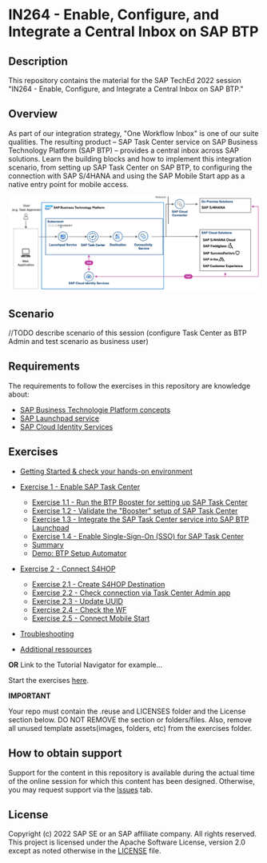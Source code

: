 # IN264 - Enable, Configure, and Integrate a Central Inbox on SAP BTP

## Description

This repository contains the material for the SAP TechEd 2022 session "IN264 - Enable, Configure, and Integrate a Central Inbox on SAP BTP."

## Overview

As part of our integration strategy, "One Workflow Inbox" is one of our suite qualities. The resulting product – SAP Task Center service on SAP Business Technology Platform (SAP BTP) – provides a central inbox across SAP solutions. Learn the building blocks and how to implement this integration scenario, from setting up SAP Task Center on SAP BTP, to configuring the connection with SAP S/4HANA and using the SAP Mobile Start app as a native entry point for mobile access. 

![SAP BTP Solution Diagram - SAP Task Center](images/taskcenter_scenario_btp_solution_diagram.png)

## Scenario

//TODO describe scenario of this session (configure Task Center as BTP Admin and test scenario as business user)
## Requirements

The requirements to follow the exercises in this repository are knowledge about:

- [SAP Business Technologie Platform concepts](https://help.sap.com/docs/BTP/65de2977205c403bbc107264b8eccf4b/73beb06e127f4e47b849aa95344aabe1.html)
- [SAP Launchpad service](https://help.sap.com/docs/Launchpad_Service/8c8e1958338140699bd4811b37b82ece/9db48fa44f7e4c62a01bc74c82e74e07.html)
- [SAP Cloud Identity Services](https://help.sap.com/docs/SAP_CLOUD_IDENTITY)

## Exercises

- [Getting Started & check your hands-on environment ](exercises/ex0/)
- [Exercise 1 - Enable SAP Task Center](exercises/ex1/)
    - [Exercise 1.1 - Run the BTP Booster for setting up SAP Task Center](exercises/ex1#exercise-11-execute-the-sap-task-center-booster)
    - [Exercise 1.2 - Validate the "Booster" setup of SAP Task Center](exercises/ex1#exercise-12-validate-the-the-booster-setup-of-sap-task-center)
    - [Exercise 1.3 - Integrate the SAP Task Center service into SAP BTP Launchpad ](exercises/ex1#exercise-13-integrate-the-sap-task-center-service-into-sap-btp-launchpad)
    - [Exercise 1.4 - Enable Single-Sign-On (SSO) for SAP Task Center](exercises/ex1#exercise-13-integrate-the-sap-task-center-service-into-sap-btp-launchpad)
    - [Summary](exercises/ex1#summary)
    - [Demo: BTP Setup Automator](https://github.com/SAP-samples/btp-setup-automator)

- [Exercise 2 - Connect S4HOP](exercises/ex2/)
    - [Exercise 2.1 - Create S4HOP Destination](exercises/ex2#exercise-21-sub-exercise-1-description)
    - [Exercise 2.2 - Check connection via Task Center Admin app](exercises/ex2#exercise-22-sub-exercise-2-description)
    - [Exercise 2.3 - Update UUID](exercises/ex2#exercise-22-sub-exercise-2-description)
    - [Exercise 2.4 - Check the WF](exercises/ex2#exercise-22-sub-exercise-2-description)
    - [Exercise 2.5 - Connect Mobile Start](exercises/ex2#exercise-22-sub-exercise-2-description)
- [Troubleshooting](exercises/ex2/)
- [Additional ressources](exercises/ex2/)

  
**OR** Link to the Tutorial Navigator for example...

Start the exercises [here](https://developers.sap.com/tutorials/abap-environment-trial-onboarding.html).

**IMPORTANT**

Your repo must contain the .reuse and LICENSES folder and the License section below. DO NOT REMOVE the section or folders/files. Also, remove all unused template assets(images, folders, etc) from the exercises folder. 

## How to obtain support

Support for the content in this repository is available during the actual time of the online session for which this content has been designed. Otherwise, you may request support via the [Issues](../../issues) tab.

## License
Copyright (c) 2022 SAP SE or an SAP affiliate company. All rights reserved. This project is licensed under the Apache Software License, version 2.0 except as noted otherwise in the [LICENSE](LICENSES/Apache-2.0.txt) file.
